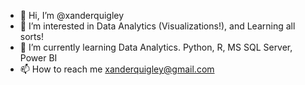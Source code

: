 - 👋 Hi, I’m @xanderquigley
- 👀 I’m interested in Data Analytics (Visualizations!), and Learning all sorts!
- 🌱 I’m currently learning Data Analytics. Python, R, MS SQL Server, Power BI
- 📫 How to reach me xanderquigley@gmail.com

<!---
xanderquigley/xanderquigley is a ✨ special ✨ repository because its `README.md` (this file) appears on your GitHub profile.
You can click the Preview link to take a look at your changes.
--->
